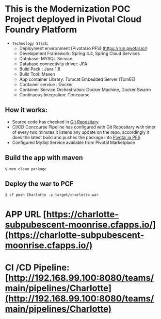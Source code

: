 # This is the Modernization POC Project deployed in Pivotal Cloud Foundry Platform
* `Technology Stack`:
  * Deployment environment [Pivotal.io PFS] (https://run.pivotal.io/)
  * Development Framework: Spring 4.4, Spring Cloud Services
  * Database: MYSQL Service
  * Database connectivity driver: JPA
  * Build Pack : Java 1.8
  * Build Tool: Maven
  * App container Library: Tomcat Embedded Server (TomEE)
  * Container service : Docker
  * Container Service Orchestration: Docker Machine, Docker Swarm
  * Continuous Integration: Concourse
    
 
## How it works:
* Source code has checked in [Git Repositary](https://github.com/sathishnatarajan2/Charlotte.git)
* CI/CD Concourse Pipeline has configured with Git Repositary with timer of every two minutes it listens any update on the repo, accordingly it does the latest build and pushes the package into  [Pivotal.io PFS](https://run.pivotal.io/)
* Configured MySql Service available from Pivotal Marketplace

## Build the app with maven

```
$ mvn clean package
```

## Deploy the war to PCF

```
$ cf push Charlotte -p target/charlotte.war
```

# APP URL [https://charlotte-subpubescent-moonrise.cfapps.io/](https://charlotte-subpubescent-moonrise.cfapps.io/)
# CI /CD Pipeline: [http://192.168.99.100:8080/teams/main/pipelines/Charlotte](http://192.168.99.100:8080/teams/main/pipelines/Charlotte)


